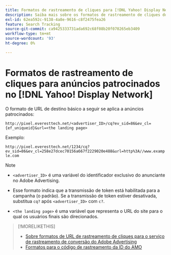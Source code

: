 ```yaml
---
title: Formatos de rastreamento de cliques para [!DNL Yahoo! Display Network]
description: Saiba mais sobre os formatos de rastreamento de cliques do [!DNL Yahoo! Display Network] contas.
exl-id: 62ea592c-9138-4a8e-9616-c8f2475fea26
feature: Search Tracking
source-git-commit: ca9425333731ada692c68f08b20f070265eb3409
workflow-type: tm+mt
source-wordcount: '93'
ht-degree: 0%

---
```


# Formatos de rastreamento de cliques para anúncios patrocinados no [!DNL Yahoo! Display Network]

O formato de URL de destino básico a seguir se aplica a anúncios patrocinados:

`http://pixel.everesttech.net/<advertiser_ID>/cq?ev_sid=86&ev_cl={ef_uniqueid}&url=<the landing page>`

Exemplo:

`http://pixel.everesttech.net/1234/cq?ev_sid=86&ev_cl=258e27dcec70156a667f2229020e488&url=http%3A//www.example.com`

>[!NOTE]
>
>* `<advertiser_ID>` é uma variável do identificador exclusivo do anunciante no Adobe Advertising.
>
>* Esse formato indica que a transmissão de token está habilitada para a campanha (o padrão). Se a transmissão de token estiver desativada, substitua `cq?` após `<advertiser_ID>` com `c?`.
>
>* `<the landing page>` é uma variável que representa o URL do site para o qual os usuários finais são direcionados.

>[!MORELIKETHIS]
>
>* [Sobre formatos de URL de rastreamento de cliques para o serviço de rastreamento de conversão do Adobe Advertising](formats-click-tracking-about.md)
>* [Formatos para o código de rastreamento da ID do AMO](amo-id-tracking-parameter.md)
